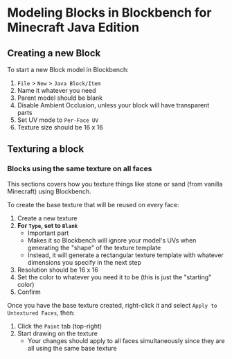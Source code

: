 # Modeling Blocks in Blockbench for Minecraft Java Edition

## Creating a new Block

To start a new Block model in Blockbench:
1. `File` > `New` > `Java Block/Item`
2. Name it whatever you need
3. Parent model should be blank
4. Disable Ambient Occlusion, unless your block will have transparent parts
5. Set UV mode to `Per-Face UV`
6. Texture size should be 16 x 16

## Texturing a block

### Blocks using the same texture on all faces

This sections covers how you texture things like stone or sand (from vanilla Minecraft) using Blockbench.

To create the base texture that will be reused on every face:
1. Create a new texture
2. **For `Type`, set to `Blank`** 
   * Important part
   * Makes it so Blockbench will ignore your model's UVs when generating the "shape" of the texture template
   * Instead, it will generate a rectangular texture template with whatever dimensions you specify in the next step
3. Resolution should be 16 x 16
4. Set the color to whatever you need it to be (this is just the "starting" color)
5. Confirm

Once you have the base texture created, right-click it and select `Apply to Untextured Faces`, then:
1. Click the `Paint` tab (top-right)
2. Start drawing on the texture
    * Your changes should apply to all faces simultaneously since they are all using the same base texture
